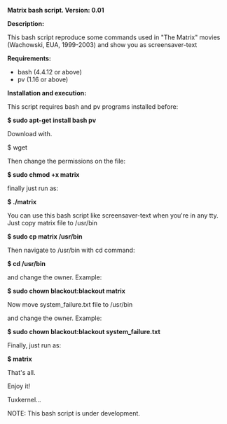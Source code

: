 **Matrix bash script. Version: 0.01**

**Description:**

This bash script reproduce some commands used in "The Matrix" movies (Wachowski, EUA, 1999-2003) and show you as screensaver-text
 
**Requirements:** 

+ bash (4.4.12 or above)
+ pv (1.16 or above)

**Installation and execution:**

This script requires bash and pv programs installed before:

**$ sudo apt-get install bash pv**

Download with.

$ wget 

Then change the permissions on the file:

**$ sudo chmod +x matrix**

finally just run as:

**$ ./matrix**

You can use this bash script like screensaver-text when you're in any tty. Just copy matrix file to /usr/bin

**$ sudo cp matrix /usr/bin**

Then navigate to /usr/bin with cd command:

**$ cd /usr/bin** 

and change the owner. Example:

**$ sudo chown blackout:blackout matrix**

Now move system_failure.txt file to /usr/bin

and change the owner. Example:

**$ sudo chown blackout:blackout system_failure.txt**

Finally, just run as:

**$ matrix**

That's all.

Enjoy it!

Tuxkernel...

NOTE: This bash script is under development.
